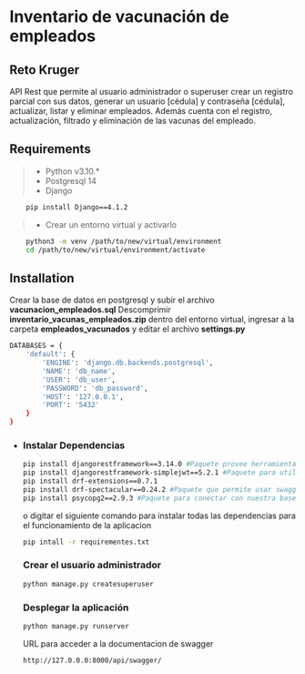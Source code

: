 # Inventario de vacunación de empleados
## Reto Kruger

API Rest que permite al usuario administrador o superuser crear un registro parcial con sus datos, generar un usuario [cédula] y contraseña [cédula], actualizar, listar y eliminar empleados. Además cuenta con el registro, actualización, filtrado y eliminación de las vacunas del empleado.
## Requirements

>- Python v3.10.*
>- Postgresql 14
>- Django
```sh
    pip install Django==4.1.2
```
>- Crear un entorno virtual y activarlo
```sh
    python3 -m venv /path/to/new/virtual/environment
    cd /path/to/new/virtual/environment/activate
```

## Installation
Crear la base de datos en postgresql y subir el archivo __vacunacion_empleados.sql__
Descomprimir __inventario_vacunas_empleados.zip__ dentro del entorno virtual, ingresar a la carpeta __empleados_vacunados__ y editar el archivo __settings.py__
```sh
DATABASES = {
    'default': {
        'ENGINE': 'django.db.backends.postgresql',
        'NAME': 'db_name',
        'USER': 'db_user',
        'PASSWORD': 'db_password',
        'HOST': '127.0.0.1',
        'PORT': '5432'
    }
}
```
- ### Instalar Dependencias
    ```sh
    pip install djangorestframework==3.14.0 #Paquete provee herramientas para crear APIs
    pip install djangorestframework-simplejwt==5.2.1 #Paquete para utilizar un Token para validar endpoints
    pip install drf-extensions==0.7.1
    pip install drf-spectacular==0.24.2 #Paquete que permite usar swagger
    pip install psycopg2==2.9.3 #Paquete para conectar con nuestra base de datos postgresql
    ```
    o digitar el siguiente comando para instalar todas las dependencias para el funcionamiento de la aplicacion
    
    ```sh
    pip intall -r requirementes.txt
    ```
    ### Crear el usuario administrador
    ```sh 
    python manage.py createsuperuser    
    ```
     ### Desplegar la aplicación
    ```sh 
    python manage.py runserver
    ```
    URL para acceder a la documentacion de swagger
    ```sh
    http://127.0.0.0:8000/api/swagger/
    ```